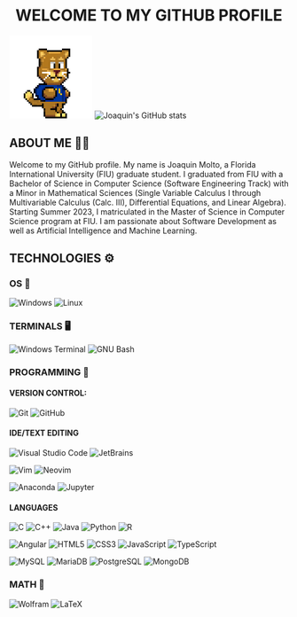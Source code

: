 <h1 align="center">WELCOME TO MY GITHUB PROFILE</h1>

![](https://github.com/FIUPanther-JMolto98/FIUPanther-JMolto98/blob/main/roary_run_jump_land.gif)
![Joaquin's GitHub stats](https://github-readme-stats.vercel.app/api?username=FIUPanther-JMolto98&show_icons=true&theme=aura_dark)

<h2 align="left">ABOUT ME 👨‍💻</h2>
Welcome to my GitHub profile. My name is Joaquin Molto, a Florida International University (FIU) graduate student. I graduated from FIU with a Bachelor of Science in Computer Science (Software Engineering Track) with a Minor in Mathematical Sciences (Single Variable Calculus I through Multivariable Calculus (Calc. III), Differential Equations, and Linear Algebra). Starting Summer 2023, I matriculated in the Master of Science in Computer Science program at FIU. I am passionate about Software Development as well as Artificial Intelligence and Machine Learning.
<h2 align="left">TECHNOLOGIES ⚙️</h2>

<h3 align="left">OS 💾</h3>
  
![Windows](https://a11ybadges.com/badge?logo=windows)
![Linux](https://a11ybadges.com/badge?logo=linux)

<h3 align="left">TERMINALS 🖥️</h3>

![Windows Terminal](https://a11ybadges.com/badge?logo=windowsterminal)
![GNU Bash](https://a11ybadges.com/badge?logo=gnubash)

<h3 align="left">PROGRAMMING 🤖</h3>
<h4 align="left">VERSION CONTROL:</h4>

![Git](https://a11ybadges.com/badge?logo=git)
![GitHub](https://a11ybadges.com/badge?logo=github)

<h4 align="left">IDE/TEXT EDITING</h4>


![Visual Studio Code](https://a11ybadges.com/badge?logo=visualstudiocode)
![JetBrains](https://a11ybadges.com/badge?logo=jetbrains)

![Vim](https://a11ybadges.com/badge?logo=vim)
![Neovim](https://a11ybadges.com/badge?logo=neovim)

![Anaconda](https://a11ybadges.com/badge?logo=anaconda)
![Jupyter](https://a11ybadges.com/badge?logo=jupyter)




<h4 align=:"left">LANGUAGES</h4>

![C](https://a11ybadges.com/badge?logo=c)
![C++](https://a11ybadges.com/badge?logo=cplusplus)
![Java](https://a11ybadges.com/badge?logo=java)
![Python](https://a11ybadges.com/badge?logo=python)
![R](https://a11ybadges.com/badge?logo=r)

![Angular](https://a11ybadges.com/badge?logo=angular)
![HTML5](https://a11ybadges.com/badge?logo=html5)
![CSS3](https://a11ybadges.com/badge?logo=css3)
![JavaScript](https://a11ybadges.com/badge?logo=javascript)
![TypeScript](https://a11ybadges.com/badge?logo=typescript)

![MySQL](https://a11ybadges.com/badge?logo=mysql)
![MariaDB](https://a11ybadges.com/badge?logo=mariadb)
![PostgreSQL](https://a11ybadges.com/badge?logo=postgresql)
![MongoDB](https://a11ybadges.com/badge?logo=mongodb)

<h3 align="left">MATH 🧮</h3>

![Wolfram](https://a11ybadges.com/badge?logo=wolfram)
![LaTeX](https://a11ybadges.com/badge?logo=latex)
